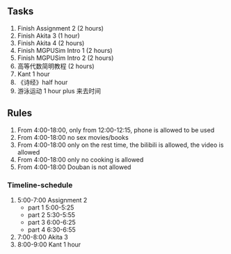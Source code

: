 ## Tasks
1. Finish Assignment 2 (2 hours)
2. Finish Akita 3 (1 hour)
3. Finish Akita 4 (2 hours)
4. Finish MGPUSim Intro 1 (2 hours)
5. Finish MGPUSim Intro 2 (2 hours)
6. 高等代数简明教程 (2 hours)
7. Kant 1 hour
8. 《诗经》half hour
9. 游泳运动 1 hour plus 来去时间

## Rules
1. From 4:00-18:00, only from 12:00-12:15, phone is allowed to be used
2. From 4:00-18:00 no sex movies/books
3. From 4:00-18:00 only on the rest time, the bilibili is allowed, the video is allowed
4. From 4:00-18:00 only no cooking is allowed
5. From 4:00-18:00 Douban is not allowed

### Timeline-schedule
1. 5:00-7:00 Assignment 2
    * part 1 5:00-5:25
    * part 2 5:30-5:55
    * part 3 6:00-6:25
    * part 4 6:30-6:55
2. 7:00-8:00 Akita 3
3. 8:00-9:00 Kant 1 hour




